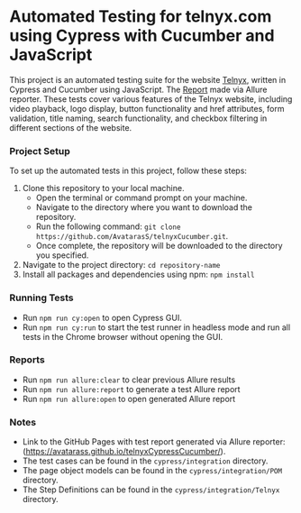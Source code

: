# Automated Testing for telnyx.com using Cypress with Cucumber and JavaScript

This project is an automated testing suite for the website [Telnyx](https://telnyx.com/), written in Cypress and Cucumber using JavaScript. The [Report](https://avatarass.github.io/telnyxCypressCucumber/) made via Allure reporter. These tests cover various features of the Telnyx website, including video playback, logo display, button functionality and href attributes, form validation, title naming, search functionality, and checkbox filtering in different sections of the website.

### Project Setup

To set up the automated tests in this project, follow these steps:
1. Clone this repository to your local machine.
    - Open the terminal or command prompt on your machine.
    - Navigate to the directory where you want to download the repository.
    - Run the following command: 
    ```git clone https://github.com/AvatarasS/telnyxCucumber.git```.
    - Once complete, the repository will be downloaded to the directory you specified.
2. Navigate to the project directory:
    ```cd repository-name```
3. Install all packages and dependencies using npm:
    ```npm install```

### Running Tests

- Run ```npm run cy:open``` to open Cypress GUI.
- Run ```npm run cy:run``` to start the test runner in headless mode and run all tests in the Chrome browser without opening the GUI.

### Reports

- Run ```npm run allure:clear``` to clear previous Allure results
- Run ```npm run allure:report``` to generate a test Allure report
- Run ```npm run allure:open``` to open generated Allure report

### Notes

- Link to the GitHub Pages with test report generated via Allure reporter: (https://avatarass.github.io/telnyxCypressCucumber/).
- The test cases can be found in the `cypress/integration` directory.
- The page object models can be found in the `cypress/integration/POM` directory.
- The Step Definitions can be found in the `cypress/integration/Telnyx` directory.
